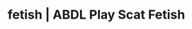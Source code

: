 ---
categories:
- E-Girl Erotica
- Gender-Fluid
- Self-Pleasure
- ABDL Play
- ASMR Erotica
image: /assets/images/1747714247757.webp
layout: post
schema:
  description: Premium adult content featuring ABDL Play, Scat Fetish. High-quality
    artwork with provocative themes.
  keywords:
  - ABDL Play
  - Shibari
  - Spiritual Kink
  - ASMR Erotica
  - Scat Fetish
  name: 1747714247757 | ABDL Play Scat Fetish
  type: VisualArtwork
seo:
  description: Featured content with sensual ABDL Play, Scat Fetish. HD images available.
  keywords: ABDL Play, Scat Fetish
  og_image: /assets/images/1747714247757.webp
  schema_type: VisualArtwork
tags:
- '#fetish'
- ABDL Play
- Scat Fetish
title: fetish | ABDL Play Scat Fetish
---